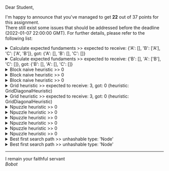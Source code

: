 Dear Student,

I'm happy to announce that you've managed to get **22** out of 37 points for this assignment.\
There still exist some issues that should be addressed before the deadline (2022-01-07 22:00:00 GMT). For further details, please refer to the following list:

<details><summary>Calculate expected fundaments &gt;&gt; expected to receive: {&#x27;A&#x27;: [], &#x27;B&#x27;: [&#x27;A&#x27;], &#x27;C&#x27;: [&#x27;A&#x27;, &#x27;B&#x27;]}, got: {&#x27;A&#x27;: [], &#x27;B&#x27;: [], &#x27;C&#x27;: []}</summary></details>
<details><summary>Calculate expected fundaments &gt;&gt; expected to receive: {&#x27;B&#x27;: [], &#x27;A&#x27;: [&#x27;B&#x27;], &#x27;C&#x27;: []}, got: {&#x27;B&#x27;: [], &#x27;A&#x27;: [], &#x27;C&#x27;: []}</summary></details>
<details><summary>Block naive heuristic &gt;&gt; 0</summary></details>
<details><summary>Block naive heuristic &gt;&gt; 0</summary></details>
<details><summary>Block naive heuristic &gt;&gt; 0</summary></details>
<details><summary>Grid heuristic &gt;&gt; expected to receive: 3, got: 0 (heuristic: GridDiagonalHeuristic)</summary></details>
<details><summary>Grid heuristic &gt;&gt; expected to receive: 3, got: 0 (heuristic: GridDiagonalHeuristic)</summary></details>
<details><summary>Npuzzle heuristic &gt;&gt; 0</summary></details>
<details><summary>Npuzzle heuristic &gt;&gt; 0</summary></details>
<details><summary>Npuzzle heuristic &gt;&gt; 0</summary></details>
<details><summary>Npuzzle heuristic &gt;&gt; 0</summary></details>
<details><summary>Npuzzle heuristic &gt;&gt; 0</summary></details>
<details><summary>Npuzzle heuristic &gt;&gt; 0</summary></details>
<details><summary>Best first search path &gt;&gt; unhashable type: &#x27;Node&#x27;</summary></details>
<details><summary>Best first search path &gt;&gt; unhashable type: &#x27;Node&#x27;</summary></details>

-----------
I remain your faithful servant\
_Bobot_